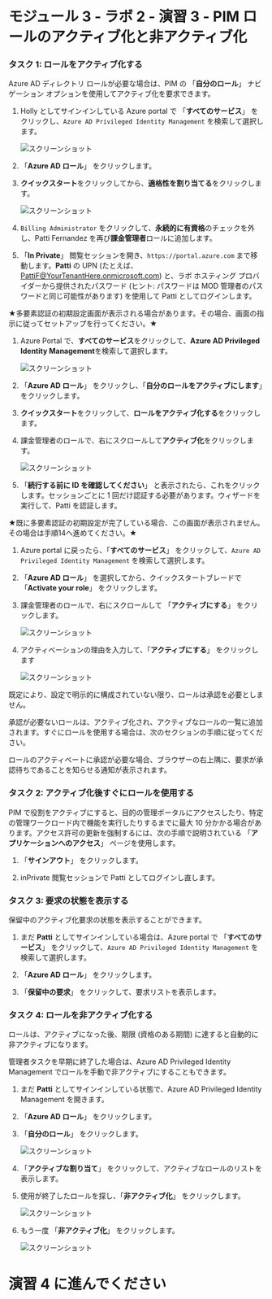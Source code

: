 # モジュール 3 - ラボ 2 - 演習 3 - PIM ロールのアクティブ化と非アクティブ化


### タスク 1: ロールをアクティブ化する


Azure AD ディレクトリ ロールが必要な場合は、PIM の 「**自分のロール**」 ナビゲーション オプションを使用してアクティブ化を要求できます。


1.  Holly としてサインインしている Azure portal で 「**すべてのサービス**」 をクリックし、`Azure AD Privileged Identity Management` を検索して選択します。

     ![スクリーンショット](../Media/a52510a3-b2a2-4b21-91a8-ee7f34b39a72.png)

1.  「**Azure AD ロール**」 をクリックします。
 
1.  **クイックスタート**をクリックしてから、**適格性を割り当てる**をクリックします。

     ![スクリーンショット](../Media/a7af9dbc-d901-4c9e-9cd5-63fd30726639.png)

1.  `Billing Administrator` をクリックして、**永続的に有資格**のチェックを外し、Patti Fernandez を再び**課金管理者**ロールに追加します。


1.  「**In Private**」 閲覧セッションを開き、`https://portal.azure.com` まで移動します。**Patti** の UPN (たとえば、PattiF@YourTenantHere.onmicrosoft.com) と、ラボ ホスティング プロバイダーから提供されたパスワード (ヒント: パスワードは MOD 管理者のパスワードと同じ可能性があります) を使用して Patti としてログインします。  

★多要素認証の初期設定画面が表示される場合があります。その場合、画面の指示に従ってセットアップを行ってください。★

1.  Azure Portal で、**すべてのサービス**をクリックして、**Azure AD Privileged Identity Management**を検索して選択します。

     ![スクリーンショット](../Media/a52510a3-b2a2-4b21-91a8-ee7f34b39a72.png)

1.  「**Azure AD ロール**」 をクリックし、「**自分のロールをアクティブにします**」をクリックします。

1.  **クイックスタート**をクリックして、**ロールをアクティブ化する**をクリックします。

1.  課金管理者のロールで、右にスクロールして**アクティブ化**をクリックします。

     ![スクリーンショット](../Media/bd3d79a3-a66d-48a5-8b2e-94c18358b250.png)

1.  「**続行する前に ID を確認してください**」 と表示されたら、これをクリックします。セッションごとに 1 回だけ認証する必要があります。ウィザードを実行して、Patti を認証します。

★既に多要素認証の初期設定が完了している場合、この画面が表示されません。その場合は手順14へ進めてください。★
 
1.  Azure portal に戻ったら、「**すべてのサービス**」 をクリックして、`Azure AD Privileged Identity Management` を検索して選択します。

1.  「**Azure AD ロール**」 を選択してから、クイックスタートブレードで 「**Activate your role**」 をクリックします。

1.  課金管理者のロールで、右にスクロールして 「**アクティブにする**」 をクリックします。

     ![スクリーンショット](../Media/bd3d79a3-a66d-48a5-8b2e-94c18358b250.png)

1.  アクティベーションの理由を入力して、「**アクティブにする**」 をクリックします

     ![スクリーンショット](../Media/b17f972d-8df2-4b78-a361-202bab94dd17.png)

既定により、設定で明示的に構成されていない限り、ロールは承認を必要としません。 

 承認が必要ないロールは、アクティブ化され、アクティブなロールの一覧に追加されます。すぐにロールを使用する場合は、次のセクションの手順に従ってください。

 ロールのアクティベートに承認が必要な場合、ブラウザーの右上隅に、要求が承認待ちであることを知らせる通知が表示されます。


### タスク 2: アクティブ化後すぐにロールを使用する


PIM で役割をアクティブにすると、目的の管理ポータルにアクセスしたり、特定の管理ワークロード内で機能を実行したりするまでに最大 10 分かかる場合があります。アクセス許可の更新を強制するには、次の手順で説明されている 「**アプリケーションへのアクセス**」 ページを使用します。


1.  「**サインアウト**」 をクリックします。

1.  inPrivate 閲覧セッションで Patti としてログインし直します。


### タスク 3: 要求の状態を表示する


保留中のアクティブ化要求の状態を表示することができます。


1.  まだ **Patti** としてサインインしている場合は、Azure portal で 「**すべてのサービス**」 をクリックして、`Azure AD Privileged Identity Management` を検索して選択します。

1.  「**Azure AD ロール**」 をクリックします。

1.  「**保留中の要求**」 をクリックして、要求リストを表示します。


### タスク 4: ロールを非アクティブ化する


ロールは、アクティブになった後、期限 (資格のある期間) に達すると自動的に非アクティブになります。

管理者タスクを早期に終了した場合は、Azure AD Privileged Identity Management でロールを手動で非アクティブにすることもできます。



1.  まだ **Patti** としてサインインしている状態で、Azure AD Privileged Identity Management を開きます。

1.  「**Azure AD ロール**」 をクリックします。

1.  「**自分のロール**」 をクリックします。

     ![スクリーンショット](../Media/72435386-92e6-4cb7-9107-7adcc1198389.png)

1.  「**アクティブな割り当て**」 をクリックして、アクティブなロールのリストを表示します。

1.  使用が終了したロールを探し、「**非アクティブ化**」 をクリックします。

     ![スクリーンショット](../Media/6360dbed-ceea-4139-8282-a95f2b26ebd2.png)

1.  もう一度 「**非アクティブ化**」 をクリックします。

     ![スクリーンショット](../Media/deactivate.png)




# 演習 4 に進んでください
